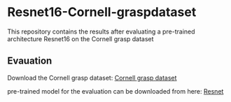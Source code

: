 # Resnet16-Cornell-graspdataset

This repository contains the results after evaluating a pre-trained architecture Resnet16 on the Cornell grasp dataset

## Evauation

Download the Cornell grasp dataset:  [Cornell grasp dataset](https://www.kaggle.com/datasets/oneoneliu/cornell-grasp)

pre-trained model for the evaluation can be downloaded from here: [Resnet](https://www.dropbox.com/s/ldapcpanzqdu7tc/models.zip?dl=0)
